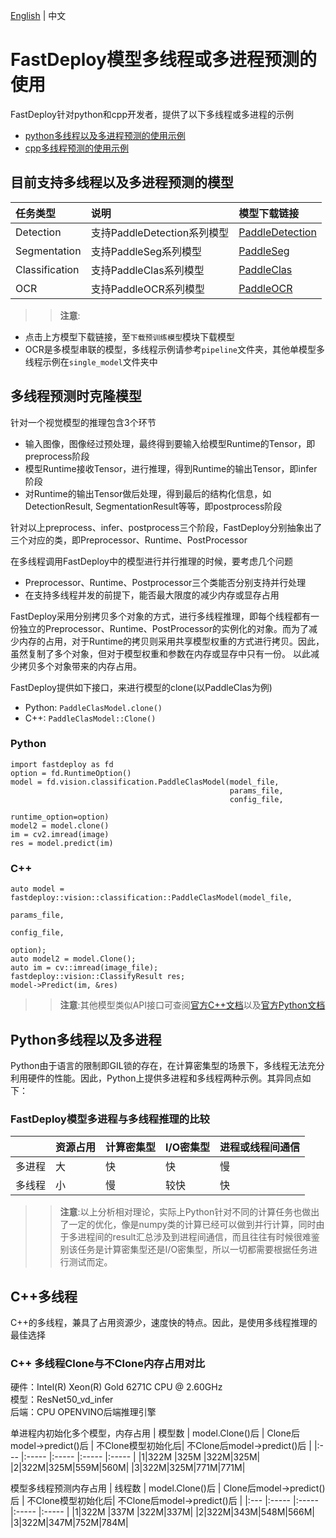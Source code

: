 [English](README.md) | 中文

# FastDeploy模型多线程或多进程预测的使用

FastDeploy针对python和cpp开发者，提供了以下多线程或多进程的示例

- [python多线程以及多进程预测的使用示例](python)
- [cpp多线程预测的使用示例](cpp)

## 目前支持多线程以及多进程预测的模型

| 任务类型           | 说明                                  | 模型下载链接                                                                          |
|:-------------- |:----------------------------------- |:-------------------------------------------------------------------------------- |
| Detection      | 支持PaddleDetection系列模型 | [PaddleDetection](../../examples/vision/detection/paddledetection)       |
| Segmentation   | 支持PaddleSeg系列模型          | [PaddleSeg](../../examples/vision/segmentation/paddleseg) |
| Classification | 支持PaddleClas系列模型             | [PaddleClas](../../examples/vision/classification/paddleclas)   |
| OCR | 支持PaddleOCR系列模型             | [PaddleOCR](../../examples/vision/ocr/)   |
>> **注意**:
- 点击上方模型下载链接，至`下载预训练模型`模块下载模型
- OCR是多模型串联的模型，多线程示例请参考`pipeline`文件夹，其他单模型多线程示例在`single_model`文件夹中

## 多线程预测时克隆模型

针对一个视觉模型的推理包含3个环节
- 输入图像，图像经过预处理，最终得到要输入给模型Runtime的Tensor，即preprocess阶段
- 模型Runtime接收Tensor，进行推理，得到Runtime的输出Tensor，即infer阶段
- 对Runtime的输出Tensor做后处理，得到最后的结构化信息，如DetectionResult, SegmentationResult等等，即postprocess阶段

针对以上preprocess、infer、postprocess三个阶段，FastDeploy分别抽象出了三个对应的类，即Preprocessor、Runtime、PostProcessor

在多线程调用FastDeploy中的模型进行并行推理的时候，要考虑几个问题
- Preprocessor、Runtime、Postprocessor三个类能否分别支持并行处理
- 在支持多线程并发的前提下，能否最大限度的减少内存或显存占用

FastDeploy采用分别拷贝多个对象的方式，进行多线程推理，即每个线程都有一份独立的Preprocessor、Runtime、PostProcessor的实例化的对象。而为了减少内存的占用，对于Runtime的拷贝则采用共享模型权重的方式进行拷贝。因此，虽然复制了多个对象，但对于模型权重和参数在内存或显存中只有一份。
以此减少拷贝多个对象带来的内存占用。

FastDeploy提供如下接口，来进行模型的clone(以PaddleClas为例)

- Python: `PaddleClasModel.clone()`
- C++: `PaddleClasModel::Clone()`


### Python
```
import fastdeploy as fd
option = fd.RuntimeOption()
model = fd.vision.classification.PaddleClasModel(model_file, 
                                                 params_file, 
                                                 config_file, 
                                                 runtime_option=option)
model2 = model.clone()
im = cv2.imread(image)
res = model.predict(im)
```

### C++
```
auto model = fastdeploy::vision::classification::PaddleClasModel(model_file, 
                                                                 params_file, 
                                                                 config_file, 
                                                                 option);
auto model2 = model.Clone();
auto im = cv::imread(image_file);
fastdeploy::vision::ClassifyResult res;
model->Predict(im, &res)
```

>> **注意**:其他模型类似API接口可查阅[官方C++文档](https://www.paddlepaddle.org.cn/fastdeploy-api-doc/cpp/html/index.html)以及[官方Python文档](https://www.paddlepaddle.org.cn/fastdeploy-api-doc/python/html/index.html)

## Python多线程以及多进程

Python由于语言的限制即GIL锁的存在，在计算密集型的场景下，多线程无法充分利用硬件的性能。因此，Python上提供多进程和多线程两种示例。其异同点如下：

### FastDeploy模型多进程与多线程推理的比较

|     | 资源占用 | 计算密集型 | I/O密集型 | 进程或线程间通信 |
|:-------|:------|:----------|:----------|:----------|
| 多进程   | 大 | 快 | 快 | 慢|
| 多线程   | 小 | 慢 | 较快 |快|

>> **注意**:以上分析相对理论，实际上Python针对不同的计算任务也做出了一定的优化，像是numpy类的计算已经可以做到并行计算，同时由于多进程间的result汇总涉及到进程间通信，而且往往有时候很难鉴别该任务是计算密集型还是I/O密集型，所以一切都需要根据任务进行测试而定。


## C++多线程

C++的多线程，兼具了占用资源少，速度快的特点。因此，是使用多线程推理的最佳选择

### C++ 多线程Clone与不Clone内存占用对比

硬件：Intel(R) Xeon(R) Gold 6271C CPU @ 2.60GHz  
模型：ResNet50_vd_infer  
后端：CPU OPENVINO后端推理引擎

单进程内初始化多个模型，内存占用
| 模型数 | model.Clone()后 | Clone后model->predict()后    | 不Clone模型初始化后| 不Clone后model->predict()后 |
|:--- |:----- |:----- |:----- |:----- |
|1|322M |325M |322M|325M|
|2|322M|325M|559M|560M|
|3|322M|325M|771M|771M|

模型多线程预测内存占用
| 线程数 | model.Clone()后 | Clone后model->predict()后    | 不Clone模型初始化后| 不Clone后model->predict()后 |
|:--- |:----- |:----- |:----- |:----- |
|1|322M |337M |322M|337M|
|2|322M|343M|548M|566M|
|3|322M|347M|752M|784M|

